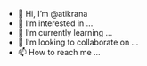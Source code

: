 - 👋 Hi, I’m @atikrana
- 👀 I’m interested in ...
- 🌱 I’m currently learning ...
- 💞️ I’m looking to collaborate on ...
- 📫 How to reach me ...

<!---
atikrana/atikrana is a ✨ special ✨ repository because its `README.md` (this file) appears on your GitHub profile.
You can click the Preview link to take a look at your changes.
--->
